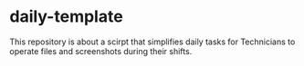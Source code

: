 # daily-template
This repository is about a scirpt that simplifies daily tasks for Technicians to operate files and screenshots during their shifts.
